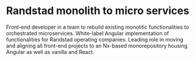 <!--
  slug: randstad-micro-services
  type: fortpolio
  categories: JavaScript, HTML/CSS, UX, mobile
  tags: scrum, design system, CSS, HTML, TypeScript, Nx, Angular, MKDocs, TypeDoc, Storybook, Cypress, accessibility, JSDoc
  clients: Randstad
  collaboration: 
  prizes: 
  thumbnail: Randstad.png
  image:
  images: 
  inCv: true 
  inPortfolio: false
  dateFrom: 2020-10-01
  dateTo: 2023-01-24
--> 
 
# Randstad monolith to micro services

Front-end developer in a team to rebuild existing monolitic functionalities to orchestrated microservices. 
White-label Angular implementation of functionalities for Randstad operating companies. Leading role in moving and aligning all front-end projects to an Nx-based monorepository housing Angular as well as vanilla and React.
